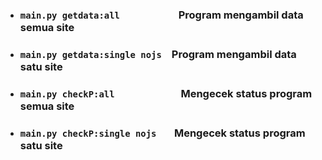 - ### `main.py getdata:all`&ensp;&ensp;&ensp;&ensp;&ensp;&ensp;&ensp;&ensp;&ensp;&ensp;&ensp; Program mengambil data semua site

- ### `main.py getdata:single nojs` &ensp; Program mengambil data satu site

- ### `main.py checkP:all` &ensp;&ensp;&ensp;&ensp;&ensp;&ensp;&ensp;&ensp;&ensp;&ensp;&ensp;&ensp; Mengecek status program semua site

- ### `main.py checkP:single nojs`&ensp;&ensp;&ensp; Mengecek status program satu site

